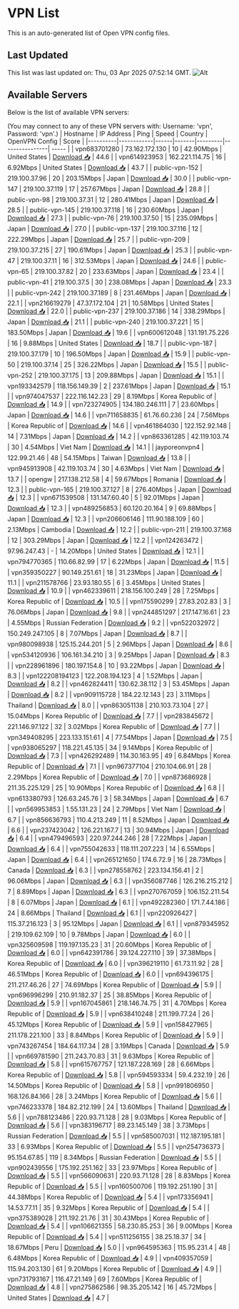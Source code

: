 # VPN List

This is an auto-generated list of Open VPN config files.

## Last Updated

This list was last updated on: Thu, 03 Apr 2025 07:52:14 GMT.
![Alt](https://repobeats.axiom.co/api/embed/186b98318ef1479477931607c1ad7d823f12451f.svg "Repobeats analytics image")

## Available Servers

Below is the list of available VPN servers:

(You may connect to any of these VPN servers with: Username: 'vpn', Password: 'vpn'.)
| Hostname | IP Address | Ping | Speed | Country | OpenVPN Config | Score |
|----------|------------|------|-------|---------|----------------| ----- |
| vpn683701280 | 73.162.172.130 | 10 | 42.90Mbps | United States | [Download 📥](./configs/server_0_US.ovpn) | 44.6 |
| vpn614923953 | 162.221.114.75 | 16 | 6.92Mbps | United States | [Download 📥](./configs/server_1_US.ovpn) | 43.7 |
| public-vpn-152 | 219.100.37.96 | 20 | 203.15Mbps | Japan | [Download 📥](./configs/server_2_JP.ovpn) | 30.0 |
| public-vpn-147 | 219.100.37.119 | 17 | 257.67Mbps | Japan | [Download 📥](./configs/server_3_JP.ovpn) | 28.8 |
| public-vpn-98 | 219.100.37.31 | 12 | 280.41Mbps | Japan | [Download 📥](./configs/server_4_JP.ovpn) | 28.5 |
| public-vpn-145 | 219.100.37.118 | 16 | 230.60Mbps | Japan | [Download 📥](./configs/server_5_JP.ovpn) | 27.3 |
| public-vpn-76 | 219.100.37.50 | 15 | 235.09Mbps | Japan | [Download 📥](./configs/server_6_JP.ovpn) | 27.0 |
| public-vpn-137 | 219.100.37.116 | 12 | 222.29Mbps | Japan | [Download 📥](./configs/server_7_JP.ovpn) | 25.7 |
| public-vpn-209 | 219.100.37.215 | 27 | 190.61Mbps | Japan | [Download 📥](./configs/server_8_JP.ovpn) | 25.3 |
| public-vpn-47 | 219.100.37.11 | 16 | 312.53Mbps | Japan | [Download 📥](./configs/server_9_JP.ovpn) | 24.6 |
| public-vpn-65 | 219.100.37.82 | 20 | 233.63Mbps | Japan | [Download 📥](./configs/server_10_JP.ovpn) | 23.4 |
| public-vpn-41 | 219.100.37.5 | 30 | 238.08Mbps | Japan | [Download 📥](./configs/server_11_JP.ovpn) | 23.3 |
| public-vpn-242 | 219.100.37.189 | 8 | 231.46Mbps | Japan | [Download 📥](./configs/server_12_JP.ovpn) | 22.1 |
| vpn216619279 | 47.37.172.104 | 21 | 10.58Mbps | United States | [Download 📥](./configs/server_13_US.ovpn) | 22.0 |
| public-vpn-237 | 219.100.37.186 | 14 | 338.29Mbps | Japan | [Download 📥](./configs/server_14_JP.ovpn) | 21.1 |
| public-vpn-240 | 219.100.37.221 | 15 | 183.50Mbps | Japan | [Download 📥](./configs/server_15_JP.ovpn) | 19.6 |
| vpn600612048 | 131.191.75.226 | 16 | 9.88Mbps | United States | [Download 📥](./configs/server_16_US.ovpn) | 18.7 |
| public-vpn-187 | 219.100.37.179 | 10 | 196.50Mbps | Japan | [Download 📥](./configs/server_17_JP.ovpn) | 15.9 |
| public-vpn-50 | 219.100.37.14 | 25 | 326.22Mbps | Japan | [Download 📥](./configs/server_18_JP.ovpn) | 15.5 |
| public-vpn-252 | 219.100.37.175 | 13 | 209.88Mbps | Japan | [Download 📥](./configs/server_19_JP.ovpn) | 15.1 |
| vpn193342579 | 118.156.149.39 | 2 | 237.61Mbps | Japan | [Download 📥](./configs/server_20_JP.ovpn) | 15.1 |
| vpn974047537 | 222.116.142.23 | 29 | 8.19Mbps | Korea Republic of | [Download 📥](./configs/server_21_KR.ovpn) | 14.9 |
| vpn723274905 | 134.180.246.111 | 7 | 23.60Mbps | Japan | [Download 📥](./configs/server_22_JP.ovpn) | 14.6 |
| vpn711658835 | 61.76.60.236 | 24 | 7.56Mbps | Korea Republic of | [Download 📥](./configs/server_23_KR.ovpn) | 14.6 |
| vpn461864030 | 122.152.92.148 | 14 | 7.31Mbps | Japan | [Download 📥](./configs/server_24_JP.ovpn) | 14.2 |
| vpn863361285 | 42.119.103.74 | 30 | 4.54Mbps | Viet Nam | [Download 📥](./configs/server_25_VN.ovpn) | 14.1 |
| jayporeonvpn4 | 122.99.21.46 | 48 | 54.15Mbps | Taiwan | [Download 📥](./configs/server_26_TW.ovpn) | 13.8 |
| vpn945913908 | 42.119.103.74 | 30 | 4.63Mbps | Viet Nam | [Download 📥](./configs/server_27_VN.ovpn) | 13.7 |
| opengw | 217.138.212.58 | 4 | 59.67Mbps | Romania | [Download 📥](./configs/server_28_RO.ovpn) | 12.3 |
| public-vpn-165 | 219.100.37.127 | 8 | 276.40Mbps | Japan | [Download 📥](./configs/server_29_JP.ovpn) | 12.3 |
| vpn671539508 | 131.147.60.40 | 5 | 92.01Mbps | Japan | [Download 📥](./configs/server_30_JP.ovpn) | 12.3 |
| vpn489256853 | 60.120.20.164 | 9 | 69.88Mbps | Japan | [Download 📥](./configs/server_31_JP.ovpn) | 12.3 |
| vpn206606146 | 111.90.188.109 | 60 | 2.13Mbps | Cambodia | [Download 📥](./configs/server_32_KH.ovpn) | 12.2 |
| public-vpn-211 | 219.100.37.168 | 12 | 303.29Mbps | Japan | [Download 📥](./configs/server_33_JP.ovpn) | 12.2 |
| vpn124263472 | 97.96.247.43 | - | 14.20Mbps | United States | [Download 📥](./configs/server_34_US.ovpn) | 12.1 |
| vpn794770365 | 110.66.82.99 | 17 | 6.22Mbps | Japan | [Download 📥](./configs/server_35_JP.ovpn) | 11.5 |
| vpn359350227 | 90.149.251.61 | 18 | 31.23Mbps | Japan | [Download 📥](./configs/server_36_JP.ovpn) | 11.1 |
| vpn211578766 | 23.93.180.55 | 6 | 3.45Mbps | United States | [Download 📥](./configs/server_37_US.ovpn) | 10.9 |
| vpn462339611 | 218.156.100.249 | 28 | 7.25Mbps | Korea Republic of | [Download 📥](./configs/server_38_KR.ovpn) | 10.5 |
| vpn175590299 | 27.83.202.83 | 3 | 76.06Mbps | Japan | [Download 📥](./configs/server_39_JP.ovpn) | 9.8 |
| vpn244851297 | 217.147.16.61 | 23 | 4.55Mbps | Russian Federation | [Download 📥](./configs/server_40_RU.ovpn) | 9.2 |
| vpn522032972 | 150.249.247.105 | 8 | 7.07Mbps | Japan | [Download 📥](./configs/server_41_JP.ovpn) | 8.7 |
| vpn980098938 | 125.15.244.201 | 5 | 2.96Mbps | Japan | [Download 📥](./configs/server_42_JP.ovpn) | 8.6 |
| vpn534120936 | 106.161.34.210 | 3 | 9.25Mbps | Japan | [Download 📥](./configs/server_43_JP.ovpn) | 8.3 |
| vpn228961896 | 180.197.154.8 | 10 | 93.22Mbps | Japan | [Download 📥](./configs/server_44_JP.ovpn) | 8.3 |
| vpn122208194123 | 122.208.194.123 | 4 | 1.52Mbps | Japan | [Download 📥](./configs/server_45_JP.ovpn) | 8.2 |
| vpn462824411 | 130.62.38.112 | 3 | 53.45Mbps | Japan | [Download 📥](./configs/server_46_JP.ovpn) | 8.2 |
| vpn909115728 | 184.22.12.143 | 23 | 3.11Mbps | Thailand | [Download 📥](./configs/server_47_TH.ovpn) | 8.0 |
| vpn863051138 | 210.103.73.104 | 27 | 15.04Mbps | Korea Republic of | [Download 📥](./configs/server_48_KR.ovpn) | 7.7 |
| vpn283845672 | 221.146.97.122 | 32 | 3.02Mbps | Korea Republic of | [Download 📥](./configs/server_49_KR.ovpn) | 7.7 |
| vpn349408295 | 223.133.151.61 | 4 | 77.54Mbps | Japan | [Download 📥](./configs/server_50_JP.ovpn) | 7.5 |
| vpn938065297 | 118.221.45.135 | 34 | 9.14Mbps | Korea Republic of | [Download 📥](./configs/server_51_KR.ovpn) | 7.3 |
| vpn426292489 | 114.30.163.95 | 49 | 6.84Mbps | Korea Republic of | [Download 📥](./configs/server_52_KR.ovpn) | 7.1 |
| vpn967377104 | 210.104.66.91 | 28 | 2.29Mbps | Korea Republic of | [Download 📥](./configs/server_53_KR.ovpn) | 7.0 |
| vpn873686928 | 211.35.225.129 | 25 | 10.90Mbps | Korea Republic of | [Download 📥](./configs/server_54_KR.ovpn) | 6.8 |
| vpn613380793 | 126.63.245.76 | 3 | 58.34Mbps | Japan | [Download 📥](./configs/server_55_JP.ovpn) | 6.7 |
| vpn569953853 | 1.55.131.23 | 24 | 2.79Mbps | Viet Nam | [Download 📥](./configs/server_56_VN.ovpn) | 6.7 |
| vpn856636793 | 110.4.213.249 | 11 | 8.52Mbps | Japan | [Download 📥](./configs/server_57_JP.ovpn) | 6.6 |
| vpn237423042 | 126.221.167.7 | 13 | 30.94Mbps | Japan | [Download 📥](./configs/server_58_JP.ovpn) | 6.4 |
| vpn479496593 | 220.97.244.246 | 28 | 7.22Mbps | Japan | [Download 📥](./configs/server_59_JP.ovpn) | 6.4 |
| vpn755042633 | 118.111.207.223 | 14 | 6.55Mbps | Japan | [Download 📥](./configs/server_60_JP.ovpn) | 6.4 |
| vpn265121650 | 174.6.72.9 | 16 | 28.73Mbps | Canada | [Download 📥](./configs/server_61_CA.ovpn) | 6.3 |
| vpn278558762 | 223.134.156.41 | 2 | 96.06Mbps | Japan | [Download 📥](./configs/server_62_JP.ovpn) | 6.3 |
| vpn356087746 | 126.216.215.212 | 7 | 8.89Mbps | Japan | [Download 📥](./configs/server_63_JP.ovpn) | 6.3 |
| vpn270767059 | 106.152.211.54 | 8 | 6.07Mbps | Japan | [Download 📥](./configs/server_64_JP.ovpn) | 6.1 |
| vpn492282360 | 171.7.44.186 | 24 | 8.66Mbps | Thailand | [Download 📥](./configs/server_65_TH.ovpn) | 6.1 |
| vpn220926427 | 115.37.216.123 | 3 | 95.12Mbps | Japan | [Download 📥](./configs/server_66_JP.ovpn) | 6.1 |
| vpn879345952 | 219.109.62.109 | 10 | 9.78Mbps | Japan | [Download 📥](./configs/server_67_JP.ovpn) | 6.0 |
| vpn325609598 | 119.197.135.23 | 31 | 20.60Mbps | Korea Republic of | [Download 📥](./configs/server_68_KR.ovpn) | 6.0 |
| vpn642391786 | 39.124.227.110 | 39 | 37.38Mbps | Korea Republic of | [Download 📥](./configs/server_69_KR.ovpn) | 6.0 |
| vpn396219110 | 61.73.11.92 | 28 | 46.51Mbps | Korea Republic of | [Download 📥](./configs/server_70_KR.ovpn) | 6.0 |
| vpn694396175 | 211.217.46.26 | 27 | 74.69Mbps | Korea Republic of | [Download 📥](./configs/server_71_KR.ovpn) | 5.9 |
| vpn696996299 | 210.91.182.37 | 25 | 38.85Mbps | Korea Republic of | [Download 📥](./configs/server_72_KR.ovpn) | 5.9 |
| vpn167045861 | 218.146.74.75 | 31 | 4.70Mbps | Korea Republic of | [Download 📥](./configs/server_73_KR.ovpn) | 5.9 |
| vpn638410248 | 211.199.77.24 | 26 | 45.12Mbps | Korea Republic of | [Download 📥](./configs/server_74_KR.ovpn) | 5.9 |
| vpn158427965 | 211.178.221.100 | 33 | 8.84Mbps | Korea Republic of | [Download 📥](./configs/server_75_KR.ovpn) | 5.9 |
| vpn743267454 | 184.64.117.34 | 28 | 3.19Mbps | Canada | [Download 📥](./configs/server_76_CA.ovpn) | 5.9 |
| vpn669781590 | 211.243.70.83 | 31 | 9.63Mbps | Korea Republic of | [Download 📥](./configs/server_77_KR.ovpn) | 5.8 |
| vpn615767757 | 121.187.228.169 | 28 | 6.66Mbps | Korea Republic of | [Download 📥](./configs/server_78_KR.ovpn) | 5.8 |
| vpn594593334 | 59.4.232.19 | 26 | 14.50Mbps | Korea Republic of | [Download 📥](./configs/server_79_KR.ovpn) | 5.8 |
| vpn991806950 | 168.126.84.166 | 28 | 3.24Mbps | Korea Republic of | [Download 📥](./configs/server_80_KR.ovpn) | 5.6 |
| vpn746233378 | 184.82.212.199 | 24 | 13.60Mbps | Thailand | [Download 📥](./configs/server_81_TH.ovpn) | 5.6 |
| vpn788123486 | 220.93.71.128 | 28 | 9.03Mbps | Korea Republic of | [Download 📥](./configs/server_82_KR.ovpn) | 5.6 |
| vpn383196717 | 89.23.145.149 | 38 | 3.73Mbps | Russian Federation | [Download 📥](./configs/server_83_RU.ovpn) | 5.5 |
| vpn585007031 | 112.187.195.181 | 33 | 6.93Mbps | Korea Republic of | [Download 📥](./configs/server_84_KR.ovpn) | 5.5 |
| vpn254736373 | 95.154.67.85 | 119 | 8.34Mbps | Russian Federation | [Download 📥](./configs/server_85_RU.ovpn) | 5.5 |
| vpn902439556 | 175.192.251.162 | 33 | 23.97Mbps | Korea Republic of | [Download 📥](./configs/server_86_KR.ovpn) | 5.5 |
| vpn566090631 | 220.93.71.128 | 28 | 8.83Mbps | Korea Republic of | [Download 📥](./configs/server_87_KR.ovpn) | 5.5 |
| vpn160500706 | 119.192.251.190 | 31 | 44.38Mbps | Korea Republic of | [Download 📥](./configs/server_88_KR.ovpn) | 5.4 |
| vpn173356941 | 14.53.77.11 | 35 | 9.32Mbps | Korea Republic of | [Download 📥](./configs/server_89_KR.ovpn) | 5.4 |
| vpn375389028 | 211.192.21.76 | 31 | 30.43Mbps | Korea Republic of | [Download 📥](./configs/server_90_KR.ovpn) | 5.4 |
| vpn106621355 | 58.230.85.253 | 36 | 9.00Mbps | Korea Republic of | [Download 📥](./configs/server_91_KR.ovpn) | 5.4 |
| vpn511256155 | 38.25.18.37 | 34 | 18.67Mbps | Peru | [Download 📥](./configs/server_92_PE.ovpn) | 5.0 |
| vpn964595363 | 115.95.231.4 | 48 | 6.48Mbps | Korea Republic of | [Download 📥](./configs/server_93_KR.ovpn) | 4.9 |
| vpn409357059 | 115.94.203.130 | 61 | 9.20Mbps | Korea Republic of | [Download 📥](./configs/server_94_KR.ovpn) | 4.9 |
| vpn731793167 | 116.47.21.149 | 69 | 7.60Mbps | Korea Republic of | [Download 📥](./configs/server_95_KR.ovpn) | 4.8 |
| vpn275862586 | 98.35.205.142 | 16 | 45.72Mbps | United States | [Download 📥](./configs/server_96_US.ovpn) | 4.7 |
